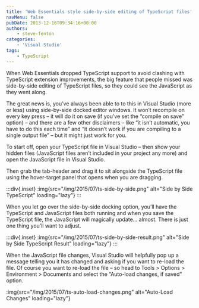 ```yaml
---
title: 'Web Essentials style side-by-side editing of TypeScript files'
navMenu: false
pubDate: 2013-12-16T09:34:16+00:00
authors:
    - steve-fenton
categories:
    - 'Visual Studio'
tags:
    - TypeScript
---
```


When Web Essentials dropped TypeScript support to avoid clashing with TypeScript extension improvements, the big feature that people missed was side-by-side editing of TypeScript files, so they could see the JavaScript as they went along.

The great news is, you’ve always been able to to this in Visual Studio (more or less) using side-by-side docked editor windows. It won’t recompile on every key press – it will do it on save (if you’ve set the “compile on save” option) – and there are a few other disclaimers – like “it isn’t automatic, you have to do this each time” and “it doesn’t work if you are compiling to a single output file” – but it might just work for you.

To start off, open your TypeScript file in Visual Studio – then show your hidden files (JavaScript files aren’t included in your project any more) and open the JavaScript file in Visual Studio.

Then grab the tab-header and drag it to sit alongside the TypeScript file using the hover-target panel that opens when you are dragging.

:::div{.inset}
:img{src="/img/2015/07/ts-side-by-side.png" alt="Side by Side TypeScript" loading="lazy"}
:::

When you let go over the side-by-side docking option, you’ll have the TypeScript and JavaScript files both running and when you save the TypeScript file, the JavaScript will magically update… almost. There is just one thing you’ll want to adjust.

:::div{.inset}
:img{src="/img/2015/07/ts-side-by-side-result.png" alt="Side by Side TypeScript Result" loading="lazy"}
:::

When the JavaScript file changes, Visual Studio will helpfully pop up a message telling you it has changed and asking if you want to re-load the file. Of course you want to re-load the file – so head to Tools > Options > Environment > Documents and select the “Auto-load changes, if saved” option.

:img{src="/img/2015/07/ts-auto-load-changes.png" alt="Auto-Load Changes" loading="lazy"}